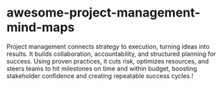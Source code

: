 # awesome-project-management-mind-maps
Project management connects strategy to execution, turning ideas into results. It builds collaboration, accountability, and structured planning for success. Using proven practices, it cuts risk, optimizes resources, and steers teams to hit milestones on time and within budget, boosting stakeholder confidence and creating repeatable success cycles.!
